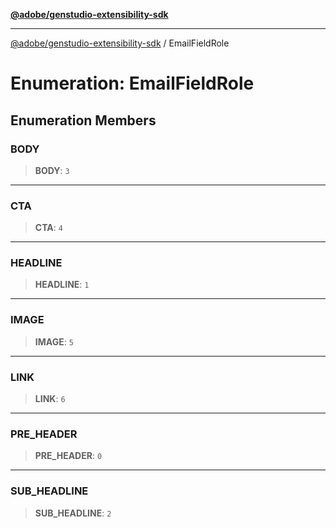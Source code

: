 [**@adobe/genstudio-extensibility-sdk**](../README.md)

***

[@adobe/genstudio-extensibility-sdk](../globals.md) / EmailFieldRole

# Enumeration: EmailFieldRole

## Enumeration Members

### BODY

> **BODY**: `3`

***

### CTA

> **CTA**: `4`

***

### HEADLINE

> **HEADLINE**: `1`

***

### IMAGE

> **IMAGE**: `5`

***

### LINK

> **LINK**: `6`

***

### PRE\_HEADER

> **PRE\_HEADER**: `0`

***

### SUB\_HEADLINE

> **SUB\_HEADLINE**: `2`
